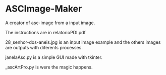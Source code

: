 # ASCImage-Maker
A creator of asc-image from a input image.

The instructions are in relatorioPDI.pdf

28_senhor-dos-aneis.jpg is an input image example and the others images are outputs with diferents processes.

janelaAsc.py is a simple GUI made with tkinter.

_ascArtPro.py is were the magic happens.
